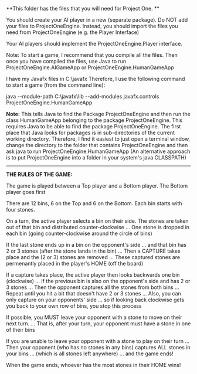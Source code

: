 **This folder has the files that you will need for Project One. **

You should create your AI player in a new (separate package). 
Do NOT add your files to ProjectOneEngine. 
Instead, you should import the files you need from ProjectOneEngine (e.g. the Player Interface)

Your AI players should implement the ProjectOneEngine.Player interface. 

Note: To start a game, I recommend that you compile all the files.
Then once you have compiled the files, use Java to run ProjectOneEngine.AIGameApp or ProjectOneEngine.HumanGameApp

I have my Javafx files in C:\javafx
Therefore, I use the following command to start a game (from the command line):
 
java --module-path  C:\javafx\lib --add-modules javafx.controls ProjectOneEngine.HumanGameApp

**Note:** This tells Java to find the Package ProjectOneEngine and then run the class HumanGameApp belonging to the package ProjectOneEngine.
This requires Java to be able to find the package ProjectOneEngine. 
The first place that Java looks for packages is in sub-directories of the current working directory. 
Therefore, I find it easiest to just open a terminal window, change the directory to the folder that contains ProjectOneEngine and then ask java to run ProjectOneEngine.HumanGameApp  (An alternative approach is to put ProjectOneEngine into a folder in your system's java CLASSPATH)

------------

**THE RULES OF THE GAME:**

The game is played between a Top player and a Bottom player.
The Bottom player goes first

There are 12 bins, 6 on the Top and 6 on the Bottom. 
Each bin starts with four stones.

On a turn, the active player selects a bin on their side.
The stones are taken out of that bin and distributed counter-clockwise
... One stone is dropped in each bin (going counter-clockwise around the circle of bins)

If the last stone ends up in a bin on the opponent's side
... and that bin has 2 or 3 stones (after the stone lands in the bin)
... Then a CAPTURE takes place and the (2 or 3) stones are removed
... These captured stones are permenantly placed in the player's HOME (off the board)

If a capture takes place, the active player then looks backwards one bin (clockwise)
... If the previous bin is also on the opponent's side and has 2 or 3 stones
... Then the opponent captures all the stones from both bins
... Repeat until you hit a bit that doesn't have 2 or 3 stones
... Also, you can only capture on your opponents' side 
... so if looking back clockwise gets you back to your own row of bins, you stop this process

If possible, you MUST leave your opponent with a stone to move on their next turn. 
... That is, after your turn, your opponent must have a stone in one of their bins

If you are unable to leave your opponent with a stone to play on their turn
... Then your opponent (who has no stones in any bins) captures ALL stones in your bins 
... (which is all stones left anywhere) ... and the game ends!

When the game ends, whoever has the most stones in their HOME wins!
